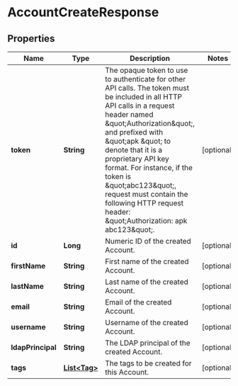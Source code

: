 

# AccountCreateResponse


## Properties

| Name | Type | Description | Notes |
|------------ | ------------- | ------------- | -------------|
|**token** | **String** | The opaque token to use to authenticate for other API calls. The token must be included in all HTTP API calls in a request header named \&quot;Authorization\&quot;, and prefixed with \&quot;apk \&quot; to denote that it is a proprietary API key format. For instance, if the token is \&quot;abc123\&quot;, request must contain the following HTTP request header: \&quot;Authorization: apk abc123\&quot;.  |  [optional] |
|**id** | **Long** | Numeric ID of the created Account. |  [optional] |
|**firstName** | **String** | First name of the created Account. |  [optional] |
|**lastName** | **String** | Last name of the created Account. |  [optional] |
|**email** | **String** | Email of the created Account. |  [optional] |
|**username** | **String** | Username of the created Account. |  [optional] |
|**ldapPrincipal** | **String** | The LDAP principal of the created Account. |  [optional] |
|**tags** | [**List&lt;Tag&gt;**](Tag.md) | The tags to be created for this Account. |  [optional] |



